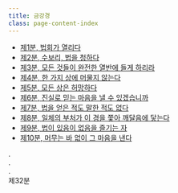 ```yaml
---
title: 금강경
class: page-content-index
---
```


- [제1분, 법회가 열리다](01)
- [제2분, 수보리, 법을 청하다](02)
- [제3분, 모든 것들이 완전한 열반에 들게 하리라](03)
- [제4분, 한 가지 상에 머물지 않는다](04)
- [제5분, 모든 상은 허망하다](05)
- [제6분, 진실로 믿는 마음을 낼 수 있겠습니까](06)
- [제7분, 법을 얻은 적도 말한 적도 없다](07)
- [제8분, 일체의 부처가 이 경을 쫓아 깨달음에 닿는다](08)
- [제9분, 법이 있음이 없음을 즐기는 자](09)
- [제10분, 머무는 바 없이 그 마음을 낸다](10)

.  
.  
.  
제32분